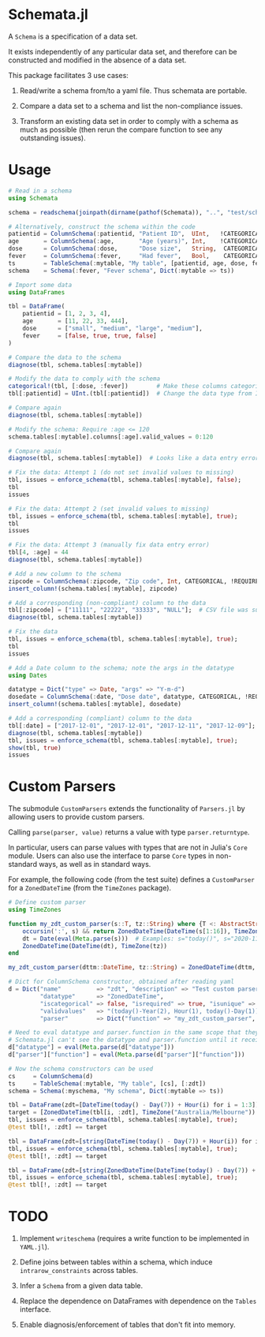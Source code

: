 # Schemata.jl

A `Schema` is a specification of a data set.

It exists independently of any particular data set, and therefore can be constructed and modified in the absence of a data set.

This package facilitates 3 use cases:

1. Read/write a schema from/to a yaml file. Thus schemata are portable.

2. Compare a data set to a schema and list the non-compliance issues.

3. Transform an existing data set in order to comply with a schema as much as possible (then rerun the compare function to see any outstanding issues).


# Usage

```julia
# Read in a schema
using Schemata

schema = readschema(joinpath(dirname(pathof(Schemata)), "..", "test/schemata/fever.yaml"))

# Alternatively, construct the schema within the code
patientid = ColumnSchema(:patientid, "Patient ID",  UInt,   !CATEGORICAL, REQUIRED,  UNIQUE, UInt)
age       = ColumnSchema(:age,       "Age (years)", Int,    !CATEGORICAL, REQUIRED, !UNIQUE, Int)
dose      = ColumnSchema(:dose,      "Dose size",   String,  CATEGORICAL, REQUIRED, !UNIQUE, ["small", "medium", "large"])
fever     = ColumnSchema(:fever,     "Had fever",   Bool,    CATEGORICAL, REQUIRED, !UNIQUE, Bool)
ts        = TableSchema(:mytable, "My table", [patientid, age, dose, fever], [:patientid])
schema    = Schema(:fever, "Fever schema", Dict(:mytable => ts))

# Import some data
using DataFrames

tbl = DataFrame(
    patientid = [1, 2, 3, 4],
    age       = [11, 22, 33, 444],
    dose      = ["small", "medium", "large", "medium"],
    fever     = [false, true, true, false]
)

# Compare the data to the schema
diagnose(tbl, schema.tables[:mytable])

# Modify the data to comply with the schema
categorical!(tbl, [:dose, :fever])        # Make these columns categorical
tbl[:patientid] = UInt.(tbl[:patientid])  # Change the data type from Int to UInt

# Compare again
diagnose(tbl, schema.tables[:mytable])

# Modify the schema: Require :age <= 120
schema.tables[:mytable].columns[:age].valid_values = 0:120

# Compare again
diagnose(tbl, schema.tables[:mytable])  # Looks like a data entry error

# Fix the data: Attempt 1 (do not set invalid values to missing)
tbl, issues = enforce_schema(tbl, schema.tables[:mytable], false);
tbl
issues

# Fix the data: Attempt 2 (set invalid values to missing)
tbl, issues = enforce_schema(tbl, schema.tables[:mytable], true);
tbl
issues

# Fix the data: Attempt 3 (manually fix data entry error)
tbl[4, :age] = 44
diagnose(tbl, schema.tables[:mytable])

# Add a new column to the schema
zipcode = ColumnSchema(:zipcode, "Zip code", Int, CATEGORICAL, !REQUIRED, !UNIQUE, 10000:99999)
insert_column!(schema.tables[:mytable], zipcode)

# Add a corresponding (non-compliant) column to the data
tbl[:zipcode] = ["11111", "22222", "33333", "NULL"];  # CSV file was supplied with "NULL" values, forcing eltype to be String.
diagnose(tbl, schema.tables[:mytable])

# Fix the data
tbl, issues = enforce_schema(tbl, schema.tables[:mytable], true);
tbl
issues

# Add a Date column to the schema; note the args in the datatype
using Dates

datatype = Dict("type" => Date, "args" => "Y-m-d")
dosedate = ColumnSchema(:date, "Dose date", datatype, CATEGORICAL, !REQUIRED, !UNIQUE, datatype)
insert_column!(schema.tables[:mytable], dosedate)

# Add a corresponding (compliant) column to the data
tbl[:date] = ["2017-12-01", "2017-12-01", "2017-12-11", "2017-12-09"];
diagnose(tbl, schema.tables[:mytable])
tbl, issues = enforce_schema(tbl, schema.tables[:mytable], true);
show(tbl, true)
issues
```

# Custom Parsers

The submodule `CustomParsers` extends the functionality of `Parsers.jl` by allowing users to provide custom parsers.

Calling `parse(parser, value)` returns a value with type `parser.returntype`.

In particular, users can parse values with types that are not in Julia's `Core` module.
Users can also use the interface to parse `Core` types in non-standard ways, as well as in standard ways.

For example, the following code (from the test suite) defines a `CustomParser` for a `ZonedDateTime` (from the `TimeZones` package).

```julia
# Define custom parser
using TimeZones

function my_zdt_custom_parser(s::T, tz::String) where {T <: AbstractString}
    occursin(':', s) && return ZonedDateTime(DateTime(s[1:16]), TimeZone(tz))  # Example: s="2020-12-31T09:30:59+10:00"
    dt = Date(eval(Meta.parse(s)))  # Examples: s="today()", s="2020-11-01"
    ZonedDateTime(DateTime(dt), TimeZone(tz))
end

my_zdt_custom_parser(dttm::DateTime, tz::String) = ZonedDateTime(dttm, TimeZone(tz))

# Dict for ColumnSchema constructor, obtained after reading yaml
d = Dict("name"          => "zdt", "description" => "Test custom parser for TimeZones.ZonedDateTime",
         "datatype"      => "ZonedDateTime",
         "iscategorical" => false, "isrequired" => true, "isunique" => true,
         "validvalues"   => "(today()-Year(2), Hour(1), today()-Day(1))",  # Ensure that the range has sufficient resolution
         "parser"        => Dict("function" => "my_zdt_custom_parser", "args"=>["Australia/Melbourne"]))

# Need to eval datatype and parser.function in the same scope that they were defined (and before constructing the ColumnSchema).
# Schemata.jl can't see the datatype and parser.function until it receives them from the current scope.
d["datatype"] = eval(Meta.parse(d["datatype"]))
d["parser"]["function"] = eval(Meta.parse(d["parser"]["function"]))

# Now the schema constructors can be used
cs     = ColumnSchema(d)
ts     = TableSchema(:mytable, "My table", [cs], [:zdt])
schema = Schema(:myschema, "My schema", Dict(:mytable => ts))

tbl = DataFrame(zdt=[DateTime(today() - Day(7)) + Hour(i) for i = 1:3])
target = [ZonedDateTime(tbl[i, :zdt], TimeZone("Australia/Melbourne")) for i = 1:3]
tbl, issues = enforce_schema(tbl, schema.tables[:mytable], true);
@test tbl[!, :zdt] == target

tbl = DataFrame(zdt=[string(DateTime(today() - Day(7)) + Hour(i)) for i = 1:3])  # String type
tbl, issues = enforce_schema(tbl, schema.tables[:mytable], true);
@test tbl[!, :zdt] == target

tbl = DataFrame(zdt=[string(ZonedDateTime(DateTime(today() - Day(7)) + Hour(i), TimeZone("Australia/Melbourne"))) for i = 1:3])  # String type
tbl, issues = enforce_schema(tbl, schema.tables[:mytable], true);
@test tbl[!, :zdt] == target
```


# TODO

1. Implement `writeschema` (requires a write function to be implemented in `YAML.jl`).

2. Define joins between tables within a schema, which induce `intrarow_constraints` across tables.

3. Infer a `Schema` from a given data table.

4. Replace the dependence on DataFrames with dependence on the `Tables` interface.

5. Enable diagnosis/enforcement of tables that don't fit into memory.
